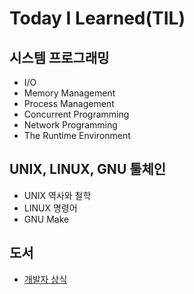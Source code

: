 # Today I Learned(TIL)
## 시스템 프로그래밍
- I/O
- Memory Management
- Process Management
- Concurrent Programming
- Network Programming
- The Runtime Environment
## UNIX, LINUX, GNU 툴체인
- UNIX 역사와 철학
- LINUX 명령어
- GNU Make
## 도서
- [개발자 상식](https://github.com/eomhs/TIL/blob/main/%EB%8F%84%EC%84%9C/%EA%B0%9C%EB%B0%9C%EC%9E%90%20%EC%83%81%EC%8B%9D.md)
